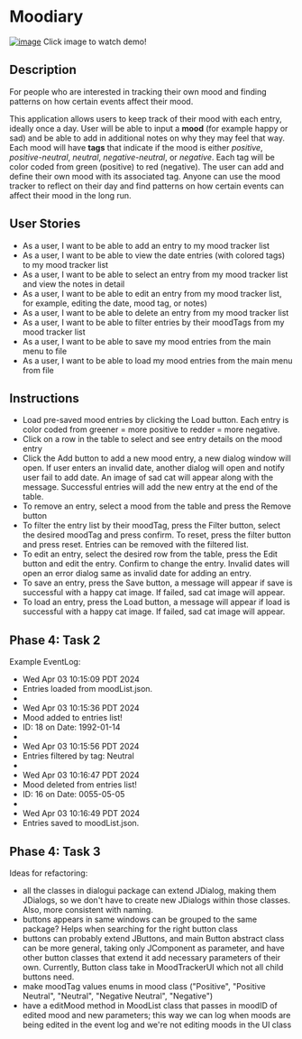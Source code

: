 # Moodiary

[![image](https://github.com/user-attachments/assets/92e6ee97-2a33-405f-8de7-895634e08336)](https://youtu.be/7JoWdo9rpSw "Moodiary demo - Click to Watch!")
Click image to watch demo!

## Description

For people who are interested in tracking their own mood and
finding patterns on how certain events affect their mood.

This application allows users to keep track of their 
mood with each entry, ideally once a day. User will be
able to input a **mood** (for example happy or sad) and
be able to add in additional notes on why they may feel
that way. Each mood will have **tags** that indicate if
the mood is either _positive_, _positive-neutral_,
_neutral_, _negative-neutral_, or _negative_. Each tag
will be color coded from green (positive) to red
(negative). The user can add and define their own mood
with its associated tag. Anyone can use the mood tracker
to reflect on their day and find patterns on how certain
events can affect their mood in the long run.

## User Stories

- As a user, I want to be able to add an entry to my mood tracker list
- As a user, I want to be able to view the date entries (with colored tags) to my mood tracker list
- As a user, I want to be able to select an entry from my mood tracker list and view the notes in detail
- As a user, I want to be able to edit an entry from my mood tracker list, for example, editing the date, mood tag, or notes)
- As a user, I want to be able to delete an entry from my mood tracker list
- As a user, I want to be able to filter entries by their moodTags from my mood tracker list
- As a user, I want to be able to save my mood entries from the main menu to file
- As a user, I want to be able to load my mood entries from the main menu from file

## Instructions
- Load pre-saved mood entries by clicking the Load button. Each entry is color coded from greener = more positive to redder = more negative.
- Click on a row in the table to select and see entry details on the mood entry
- Click the Add button to add a new mood entry, a new dialog window will open. If user enters an invalid date, another dialog will open and notify user fail to add date. An image of sad cat will appear along with the message. Successful entries will add the new entry at the end of the table.
- To remove an entry, select a mood from the table and press the Remove button
- To filter the entry list by their moodTag, press the Filter button, select the desired moodTag and press confirm. To reset, press the filter button and press reset. Entries can be removed with the filtered list.
- To edit an entry, select the desired row from the table, press the Edit button and edit the entry. Confirm to change the entry. Invalid dates will open an error dialog same as invalid date for adding an entry.
- To save an entry, press the Save button, a message will appear if save is successful with a happy cat image. If failed, sad cat image will appear.
- To load an entry, press the Load button, a message will appear if load is successful with a happy cat image. If failed, sad cat image will appear.

## Phase 4: Task 2
Example EventLog:
- Wed Apr 03 10:15:09 PDT 2024
- Entries loaded from moodList.json.
-
- Wed Apr 03 10:15:36 PDT 2024
- Mood added to entries list!
- ID: 18 on Date: 1992-01-14
- 
- Wed Apr 03 10:15:56 PDT 2024 
- Entries filtered by tag: Neutral
- 
- Wed Apr 03 10:16:47 PDT 2024 
- Mood deleted from entries list!
- ID: 16 on Date: 0055-05-05 
- 
- Wed Apr 03 10:16:49 PDT 2024 
- Entries saved to moodList.json.


## Phase 4: Task 3
Ideas for refactoring:
- all the classes in dialogui package can extend JDialog, making them JDialogs, so we don't have to create new JDialogs within those classes. Also, more consistent with naming.
- buttons appears in same windows can be grouped to the same package? Helps when searching for the right button class
- buttons can probably extend JButtons, and main Button abstract class can be more general, taking only JComponent as parameter, and have other button classes that extend it add necessary parameters of their own. Currently, Button class take in MoodTrackerUI which not all child buttons need.
- make moodTag values enums in mood class ("Positive", "Positive Neutral", "Neutral", "Negative Neutral", "Negative")
- have a editMood method in MoodList class that passes in moodID of edited mood and new parameters; this way we can log when moods are being edited in the event log and we're not editing moods in the UI class
